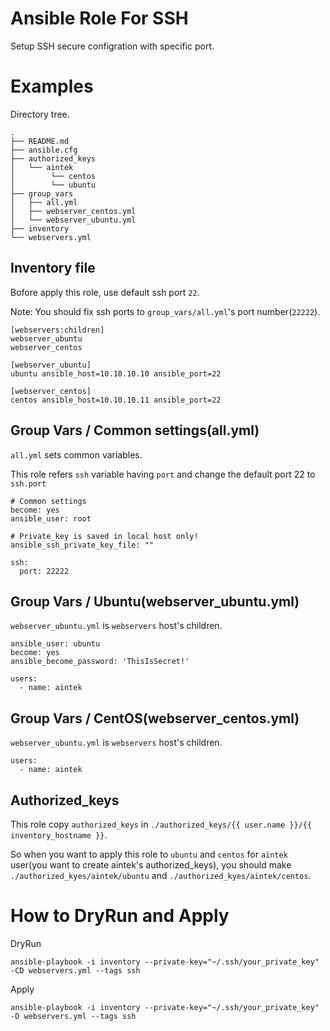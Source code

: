 # Ansible Role For SSH

Setup SSH secure configration with specific port.

# Examples

Directory tree.

```
.
├── README.md
├── ansible.cfg
├── authorized_keys
│   └── aintek
│        └── centos
│        └── ubuntu
├── group_vars
│   ├── all.yml
│   ├── webserver_centos.yml
│   └── webserver_ubuntu.yml
├── inventory
└── webservers.yml
```


## Inventory file

Bofore apply this role, use default ssh port `22`.

Note: You should fix ssh ports to `group_vars/all.yml`'s port number(`22222`).

```
[webservers:children]
webserver_ubuntu
webserver_centos

[webserver_ubuntu]
ubuntu ansible_host=10.10.10.10 ansible_port=22

[webserver_centos]
centos ansible_host=10.10.10.11 ansible_port=22
```

## Group Vars / Common settings(all.yml)

`all.yml` sets common variables.

This role refers `ssh` variable having `port` and
change the default port 22 to `ssh.port`

```
# Common settings
become: yes
ansible_user: root

# Private_key is saved in local host only!
ansible_ssh_private_key_file: ""

ssh:
  port: 22222
```

## Group Vars / Ubuntu(webserver_ubuntu.yml)

`webserver_ubuntu.yml` is `webservers` host's children.

```
ansible_user: ubuntu
become: yes
ansible_become_password: 'ThisIsSecret!'

users:
  - name: aintek
```

## Group Vars / CentOS(webserver_centos.yml)

`webserver_ubuntu.yml` is `webservers` host's children.

```
users:
  - name: aintek
```

## Authorized_keys

This role copy `authorized_keys` in `./authorized_keys/{{ user.name }}/{{ inventory_hostname }}`.

So when you want to apply this role to `ubuntu` and `centos` for `aintek` user(you want to create aintek's authorized_keys),
you should make `./authorized_kyes/aintek/ubuntu` and `./authorized_kyes/aintek/centos`.

# How to DryRun and Apply

DryRun

```
ansible-playbook -i inventory --private-key="~/.ssh/your_private_key" -CD webservers.yml --tags ssh
```

Apply

```
ansible-playbook -i inventory --private-key="~/.ssh/your_private_key" -D webservers.yml --tags ssh
```
